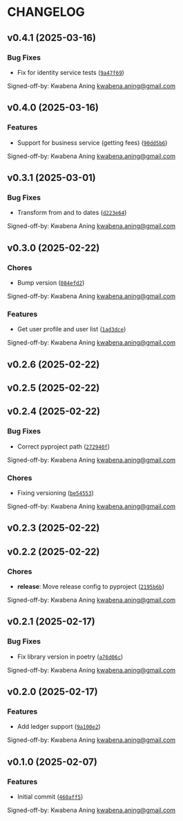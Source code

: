 # CHANGELOG


## v0.4.1 (2025-03-16)

### Bug Fixes

- Fix for identity service tests
  ([`9a47f69`](https://github.com/mykobo/mykobo-py/commit/9a47f692ea51473978937998f76f871cedbbe9fa))

Signed-off-by: Kwabena Aning <kwabena.aning@gmail.com>


## v0.4.0 (2025-03-16)

### Features

- Support for business service (getting fees)
  ([`90dd5b6`](https://github.com/mykobo/mykobo-py/commit/90dd5b66d2506fe966691e36ede9b3740833f52b))

Signed-off-by: Kwabena Aning <kwabena.aning@gmail.com>


## v0.3.1 (2025-03-01)

### Bug Fixes

- Transform from and to dates
  ([`d223e64`](https://github.com/mykobo/mykobo-py/commit/d223e642d23702fb11d35be2772bf3730019a475))

Signed-off-by: Kwabena Aning <kwabena.aning@gmail.com>


## v0.3.0 (2025-02-22)

### Chores

- Bump version
  ([`084efd2`](https://github.com/mykobo/mykobo-py/commit/084efd276b52eca65dfaceba5dfbf50483c2c96b))

Signed-off-by: Kwabena Aning <kwabena.aning@gmail.com>

### Features

- Get user profile and user list
  ([`1ad3dce`](https://github.com/mykobo/mykobo-py/commit/1ad3dce46525d7b97d88795446eda0553f1a438c))

Signed-off-by: Kwabena Aning <kwabena.aning@gmail.com>


## v0.2.6 (2025-02-22)


## v0.2.5 (2025-02-22)


## v0.2.4 (2025-02-22)

### Bug Fixes

- Correct pyproject path
  ([`272940f`](https://github.com/mykobo/mykobo-py/commit/272940fa6b2b203eeaeb27b1aa1422ba8f032283))

Signed-off-by: Kwabena Aning <kwabena.aning@gmail.com>

### Chores

- Fixing versioning
  ([`be54553`](https://github.com/mykobo/mykobo-py/commit/be54553255922f5718794ef52f2d518510b0fd14))

Signed-off-by: Kwabena Aning <kwabena.aning@gmail.com>


## v0.2.3 (2025-02-22)


## v0.2.2 (2025-02-22)

### Chores

- **release**: Move release config to pyproject
  ([`2195b6b`](https://github.com/mykobo/mykobo-py/commit/2195b6b8fbae79926706983f1763d49a91bf46cb))

Signed-off-by: Kwabena Aning <kwabena.aning@gmail.com>


## v0.2.1 (2025-02-17)

### Bug Fixes

- Fix library version in poetry
  ([`a76d06c`](https://github.com/mykobo/mykobo-py/commit/a76d06c42c5cdd7537f026991b440e854f120d01))

Signed-off-by: Kwabena Aning <kwabena.aning@gmail.com>


## v0.2.0 (2025-02-17)

### Features

- Add ledger support
  ([`9a100e2`](https://github.com/mykobo/mykobo-py/commit/9a100e2ccb9e0624d3e98c1ad27a04fdb70c26f4))

Signed-off-by: Kwabena Aning <kwabena.aning@gmail.com>


## v0.1.0 (2025-02-07)

### Features

- Initial commit
  ([`460aff5`](https://github.com/mykobo/mykobo-py/commit/460aff58aca84c4e634dffc15cf08fdc4b0b5086))

Signed-off-by: Kwabena Aning <kwabena.aning@gmail.com>
